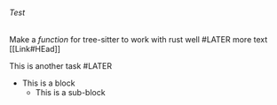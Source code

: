 
###### Test

Make a *function* for tree-sitter to work with rust well #LATER more text [[Link#HEad]]

This is another task #LATER

- This is a block
    * This is a sub-block
